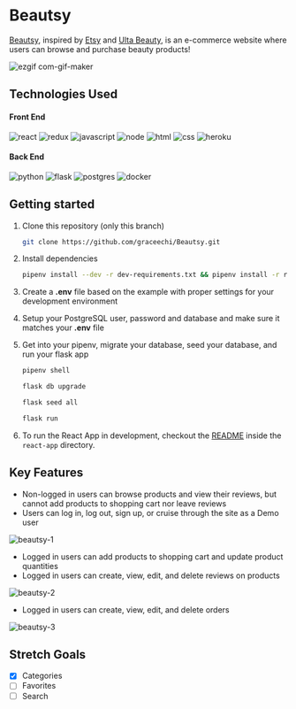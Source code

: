 # Beautsy

[Beautsy](https://aa-beautsy.herokuapp.com/), inspired by <a href="https://www.etsy.com/?utm_source=google&utm_medium=cpc&utm_term=etsy_e&utm_campaign=Search_US_Brand_GGL_ENG_General-Brand_Core_All_Exact&utm_ag=A1&utm_custom1=_k_CjwKCAjw5s6WBhA4EiwACGncZV-Y24o5PLz-rDX-jRBxp05Jjwxo22HkpXD1_ycA25nqkh-aiwll-RoC8ZEQAvD_BwE_k_&utm_content=go_227553629_16342445429_536666953103_aud-459688891435:kwd-1818581752_c_&utm_custom2=227553629&gclid=CjwKCAjw5s6WBhA4EiwACGncZV-Y24o5PLz-rDX-jRBxp05Jjwxo22HkpXD1_ycA25nqkh-aiwll-RoC8ZEQAvD_BwE" target="_blank">Etsy</a> and <a href="https://www.ulta.com/" target="_blank">Ulta Beauty</a>, is an e-commerce website where users can browse and purchase beauty products!

![ezgif com-gif-maker](https://user-images.githubusercontent.com/90019010/179421861-64eadf69-0273-44c4-aeab-214abecf07e4.gif)

## Technologies Used
#### Front End
![react](https://user-images.githubusercontent.com/90019010/179418431-3768ece7-d988-43f1-a22b-4707848ac9d2.svg)
![redux](https://user-images.githubusercontent.com/90019010/179418433-e3ae4f1d-a1dc-4772-84b7-56db8132d01e.svg)
![javascript](https://user-images.githubusercontent.com/90019010/179418437-d00f3585-d6a9-4531-af2f-e5cb321e2780.svg)
![node](https://user-images.githubusercontent.com/90019010/179418558-6d4f59d8-7449-4c32-a30f-5880f91674d7.svg)
![html](https://user-images.githubusercontent.com/90019010/179418445-20d38d75-eae7-4bbf-bed0-5c26ec4aa977.svg)
![css](https://user-images.githubusercontent.com/90019010/179418447-fd17f92e-83e6-4e60-b4d6-602b8300bdc9.svg)
![heroku](https://user-images.githubusercontent.com/90019010/179418448-91d1d47f-1184-440a-bcd0-03f36192f775.svg)

#### Back End
![python](https://user-images.githubusercontent.com/90019010/179418459-28523cdb-5d46-4473-a744-efcf2bb47c8d.svg)
![flask](https://user-images.githubusercontent.com/90019010/179418464-dac29f71-39ae-425b-bbc7-86e6dd29098b.svg)
![postgres](https://user-images.githubusercontent.com/90019010/179418482-fca795c5-b035-43e6-91cb-c136d0c9f6fb.svg)
![docker](https://user-images.githubusercontent.com/90019010/180459609-e8cd6ead-1cd3-4c23-a50c-d44f672212fb.svg)

## Getting started
1. Clone this repository (only this branch)

   ```bash
   git clone https://github.com/graceechi/Beautsy.git
   ```

2. Install dependencies

      ```bash
      pipenv install --dev -r dev-requirements.txt && pipenv install -r requirements.txt
      ```

3. Create a **.env** file based on the example with proper settings for your
   development environment
4. Setup your PostgreSQL user, password and database and make sure it matches your **.env** file

5. Get into your pipenv, migrate your database, seed your database, and run your flask app

   ```bash
   pipenv shell
   ```

   ```bash
   flask db upgrade
   ```

   ```bash
   flask seed all
   ```

   ```bash
   flask run
   ```

6. To run the React App in development, checkout the [README](./react-app/README.md) inside the `react-app` directory.

## Key Features
- Non-logged in users can browse products and view their reviews, but cannot add products to shopping cart nor leave reviews
- Users can log in, log out, sign up, or cruise through the site as a Demo user

![beautsy-1](https://user-images.githubusercontent.com/90019010/179427136-f4d45a6f-6b13-4e44-bf6e-52b27101d485.gif)

- Logged in users can add products to shopping cart and update product quantities
- Logged in users can create, view, edit, and delete reviews on products

![beautsy-2](https://user-images.githubusercontent.com/90019010/179427141-b74d65dd-77d7-470f-b387-8d4c9f4d0551.gif)

- Logged in users can create, view, edit, and delete orders

![beautsy-3](https://user-images.githubusercontent.com/90019010/179427144-2b2834cd-c022-40d7-823b-ca021f8d904d.gif)

## Stretch Goals
- [x] Categories
- [ ] Favorites
- [ ] Search
